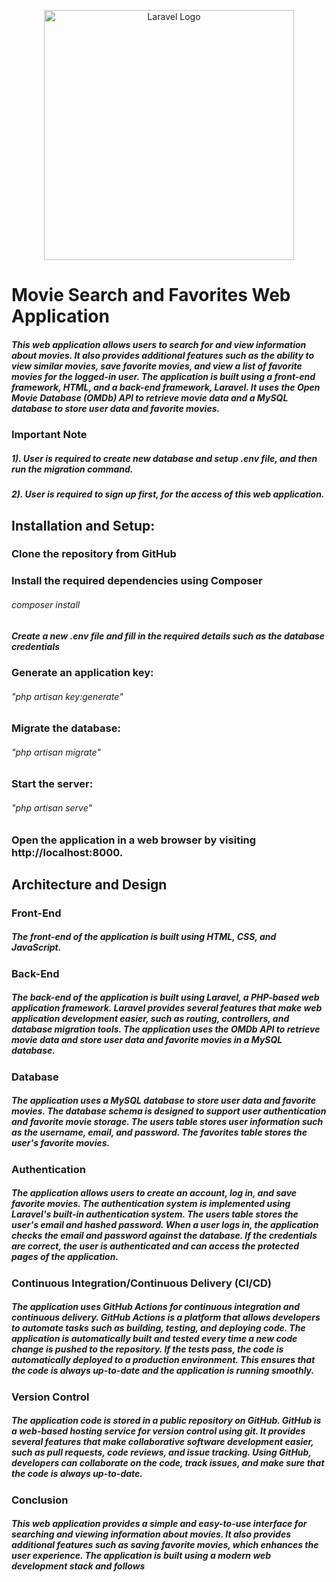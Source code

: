 <p align="center"><a href="https://laravel.com" target="_blank"><img src="https://raw.githubusercontent.com/laravel/art/master/logo-lockup/5%20SVG/2%20CMYK/1%20Full%20Color/laravel-logolockup-cmyk-red.svg" width="400" alt="Laravel Logo"></a></p>


<h1>Movie Search and Favorites Web Application</h1>

<h5>This web application allows users to search for and view information about movies. It also provides additional features such as the ability to view similar movies, save favorite movies, and view a list of favorite movies for the logged-in user. The application is built using a front-end framework, HTML, and a back-end framework, Laravel. It uses the Open Movie Database (OMDb) API to retrieve movie data and a MySQL database to store user data and favorite movies.</h5>

<h3>Important Note</h3>
<h5>1). User is required to create new database and setup .env file, and then run the migration command.</h5>
<h5>2). User is required to sign up first, for the access of this web application.</h5>

<h2>Installation and Setup:</h2>
<h3>Clone the repository from GitHub</h3>

<h3>Install the required dependencies using Composer</h3>
   <h6> composer install</h6>

<h5>Create a new .env file and fill in the required details such as the database credentials</h5>

<h3>Generate an application key:</h3>
    <h6>"php artisan key:generate"</h6>

<h3>Migrate the database:</h3>
    <h6>"php artisan migrate"</h6>

<h3>Start the server:</h3>
    <h6>"php artisan serve"<h6>

<h3>Open the application in a web browser by visiting http://localhost:8000.</h3>

<h2>Architecture and Design</h2>
<h3>Front-End</h3>
<h5>The front-end of the application is built using HTML, CSS, and JavaScript.</h5>

<h3>Back-End</h3>
<h5>The back-end of the application is built using Laravel, a PHP-based web application framework. Laravel provides several features that make web application development easier, such as routing, controllers, and database migration tools. The application uses the OMDb API to retrieve movie data and store user data and favorite movies in a MySQL database.</h5>

<h3>Database</h3>
<h5>The application uses a MySQL database to store user data and favorite movies. The database schema is designed to support user authentication and favorite movie storage. The users table stores user information such as the username, email, and password. The favorites table stores the user's favorite movies.</h5>

<h3>Authentication</h3>
<h5>The application allows users to create an account, log in, and save favorite movies. The authentication system is implemented using Laravel's built-in authentication system. The users table stores the user's email and hashed password. When a user logs in, the application checks the email and password against the database. If the credentials are correct, the user is authenticated and can access the protected pages of the application.</h5>

<h3>Continuous Integration/Continuous Delivery (CI/CD)</h3>
<h5>The application uses GitHub Actions for continuous integration and continuous delivery. GitHub Actions is a platform that allows developers to automate tasks such as building, testing, and deploying code. The application is automatically built and tested every time a new code change is pushed to the repository. If the tests pass, the code is automatically deployed to a production environment. This ensures that the code is always up-to-date and the application is running smoothly.</h5>

<h3>Version Control</h3>
<h5>The application code is stored in a public repository on GitHub. GitHub is a web-based hosting service for version control using git. It provides several features that make collaborative software development easier, such as pull requests, code reviews, and issue tracking. Using GitHub, developers can collaborate on the code, track issues, and make sure that the code is always up-to-date.</h5>

<h3>Conclusion</h3>
<h5>This web application provides a simple and easy-to-use interface for searching and viewing information about movies. It also provides additional features such as saving favorite movies, which enhances the user experience. The application is built using a modern web development stack and follows</h5>




